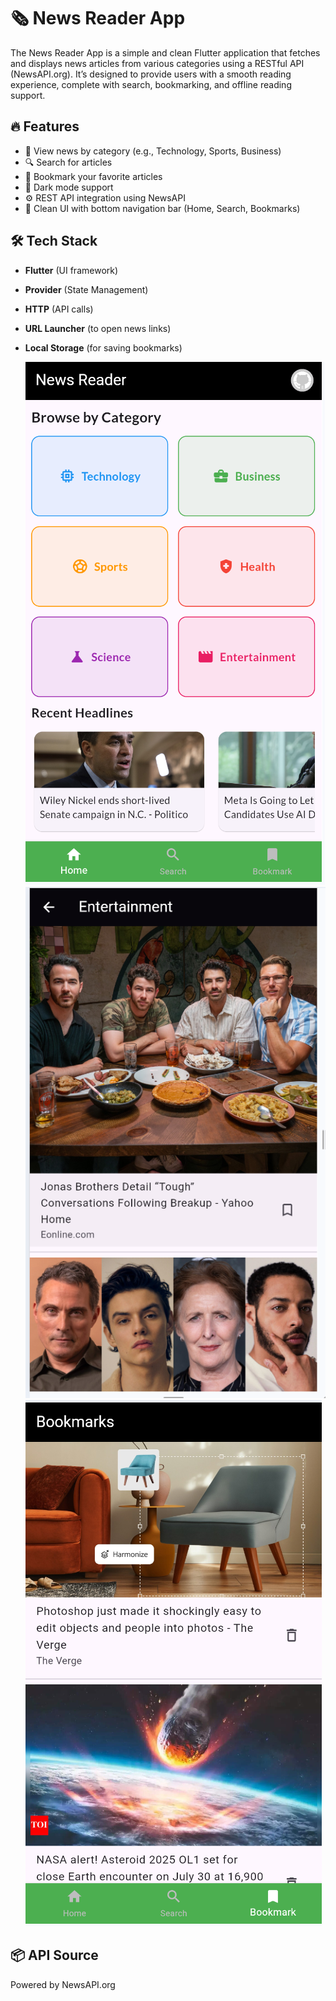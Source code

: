 
# 🗞️ News Reader App

The News Reader App is a simple and clean Flutter application that fetches and displays news articles from various categories using a RESTful API (NewsAPI.org). It’s designed to provide users with a smooth reading experience, complete with search, bookmarking, and offline reading support.

## 🔥 Features

- 📰 View news by category (e.g., Technology, Sports, Business)
- 🔍 Search for articles
- 📌 Bookmark your favorite articles
- 🌙 Dark mode support
- ⚙️ REST API integration using NewsAPI
- 📱 Clean UI with bottom navigation bar (Home, Search, Bookmarks)

## 🛠️ Tech Stack

- **Flutter** (UI framework)
- **Provider** (State Management)
- **HTTP** (API calls)
- **URL Launcher** (to open news links)
- **Local Storage** (for saving bookmarks)

  ![Screenshot](https://github.com/Michael-Teka/News_Reader_App/blob/main/Screenshot%202025-07-30%20163804.png)
  ![Screenshot](https://github.com/Michael-Teka/News_Reader_App/blob/main/Screenshot%202025-07-30%20164002.png)
  ![Screenshot](https://github.com/Michael-Teka/News_Reader_App/blob/main/Screenshot%202025-07-30%20164100.png)

## 📦 API Source
Powered by NewsAPI.org
